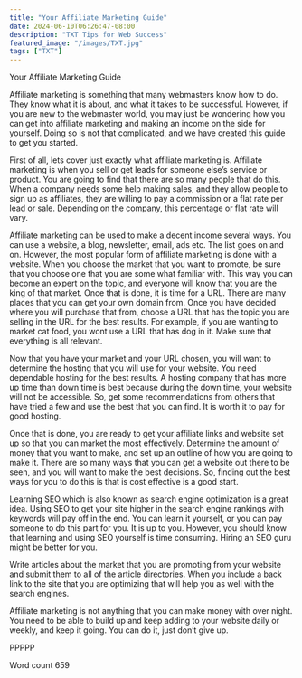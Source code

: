 ```yaml
---
title: "Your Affiliate Marketing Guide"
date: 2024-06-10T06:26:47-08:00
description: "TXT Tips for Web Success"
featured_image: "/images/TXT.jpg"
tags: ["TXT"]
---
```


Your Affiliate Marketing Guide

Affiliate marketing is something that many webmasters know how to do. They know what it is about, and what it takes to be successful. However, if you are new to the webmaster world, you may just be wondering how you can get into affiliate marketing and making an income on the side for yourself. Doing so is not that complicated, and we have created this guide to get you started.

First of all, lets cover just exactly what affiliate marketing is. Affiliate marketing is when you sell or get leads for someone else’s service or product. You are going to find that there are so many people that do this. When a company needs some help making sales, and they allow people to sign up as affiliates, they are willing to pay a commission or a flat rate per lead or sale. Depending on the company, this percentage or flat rate will vary. 

Affiliate marketing can be used to make a decent income several ways. You can use a website, a blog, newsletter, email, ads etc. The list goes on and on. However, the most popular form of affiliate marketing is done with a website. When you choose the market that you want to promote, be sure that you choose one that you are some what familiar with. This way you can become an expert on the topic, and everyone will know that you are the king of that market. Once that is done, it is time for a URL. There are many places that you can get your own domain from. Once you have decided where you will purchase that from, choose a URL that has the topic you are selling in the URL for the best results. For example, if you are wanting to market cat food, you wont use a URL that has dog in it. Make sure that everything is all relevant.

Now that you have your market and your URL chosen, you will want to determine the hosting that you will use for your website. You need dependable hosting for the best results. A hosting company that has more up time than down time is best because during the down time, your website will not be accessible. So, get some recommendations from others that have tried a few and use the best that you can find. It is worth it to pay for good hosting.

Once that is done, you are ready to get your affiliate links and website set up so that you can market the most effectively. Determine the amount of money that you want to make, and set up an outline of how you are going to make it. There are so many ways that you can get  a website out there to be seen, and you will want to make the best decisions. So, finding out the best ways for you to do this is that is cost effective is a good start.

Learning SEO which is also known as search engine optimization is a great idea. Using SEO to get your site higher in the search engine rankings with keywords will pay off in the end. You can learn it yourself, or you can pay someone to do this part for you. It is up to you. However, you should know that learning and using SEO yourself is time consuming. Hiring an SEO guru might be better for you.

Write articles about the market that you are promoting from your website and submit them to all of the article directories. When you include a back link to the site that you are optimizing that will help you as well with the search engines.

Affiliate marketing is not anything that you can make money with over night. You need to be able to build up and keep adding to your website daily or weekly, and keep it going. You can do it, just don’t give up.

PPPPP

Word count 659
